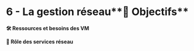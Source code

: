 # 6 - La gestion réseau**🎯 Objectifs**



**🛠️ Ressources et besoins des VM**



**🧩 Rôle des services réseau**

